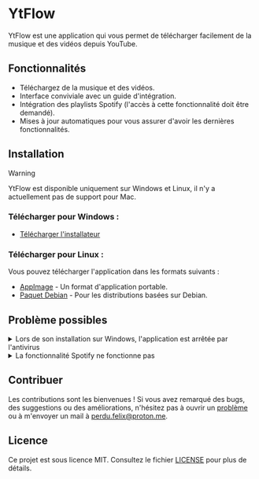# YtFlow

YtFlow est une application qui vous permet de télécharger facilement de la musique et des vidéos depuis YouTube.

## Fonctionnalités

- Téléchargez de la musique et des vidéos.
- Interface conviviale avec un guide d'intégration.
- Intégration des playlists Spotify (l'accès à cette fonctionnalité doit être demandé).
- Mises à jour automatiques pour vous assurer d'avoir les dernières fonctionnalités.


## Installation

> [!WARNING]
> YtFlow est disponible uniquement sur Windows et Linux, il n'y a actuellement pas de support pour Mac.

### Télécharger pour Windows :
- [Télécharger l'installateur](https://github.com/git-psi/YtFlow/releases/latest/download/YtFlow-Setup-windows.exe)

### Télécharger pour Linux :
Vous pouvez télécharger l'application dans les formats suivants :
- [AppImage](https://github.com/git-psi/YtFlow/releases/latest/download/YtFlow.AppImage) - Un format d'application portable.
- [Paquet Debian](https://github.com/git-psi/YtFlow/releases/latest/download/YtFlow.deb) - Pour les distributions basées sur Debian.

## Problème possibles
<details>
    <summary>
        Lors de son installation sur Windows, l'application est arrêtée par l'antivirus
    </summary>
    N'ayant pas de certificat, l'application peut être arrêtée par l'antivirus. Vous pouvez alors choisir de ne pas l'installer ou cliquer sur "More Info" puis "Run anyway".
    <br>
    <img src="https://github.com/git-psi/YtFlow/blob/main/img/screenshot-win-antivirus.png" alt="Screenshot Windows Antivirus" style="max-width:100%;">
</details>
<details>
    <summary>
        La fonctionnalité Spotify ne fonctionne pas
    </summary>
    À cause de restrictions imposées par Spotify, cette fonctionnalité ne peut pas être activée par défaut. 
    Pour l'activer, rien de plus simple: envoie-moi l'adresse email du compte Spotify que tu souhaites utiliser, à <a class='link-body-emphasis' href="mailto:perdu.felix@proton.me?subject=Activer%20l%27option%20pour%20mon%20compte%20Spotify&body=Pourrais tu activer la fonctionnalité Spotify pour: [email].">perdu.felix@proton.me</a> (ou sur n'importe quelle plateforme).
</details>

## Contribuer

Les contributions sont les bienvenues ! Si vous avez remarqué des bugs, des suggestions ou des améliorations, n'hésitez pas à ouvrir un [problème](https://github.com/git-psi/YtFlow/issues) ou à m'envoyer un mail à perdu.felix@proton.me.

## Licence

Ce projet est sous licence MIT. Consultez le fichier [LICENSE](LICENSE) pour plus de détails.